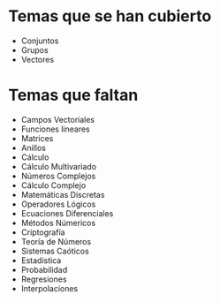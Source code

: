 # Temas que se han cubierto
- Conjuntos
- Grupos
- Vectores

# Temas que faltan
- Campos Vectoriales
- Funciones lineares
- Matrices
- Anillos
- Cálculo
- Cálculo Multivariado
- Números Complejos
- Cálculo Complejo
- Matemáticas Discretas
- Operadores Lógicos
- Ecuaciones Diferenciales
- Métodos Númericos
- Criptografía
- Teoría de Números
- Sistemas Caóticos
- Estadistica
- Probabilidad
- Regresiones
- Interpolaciones
